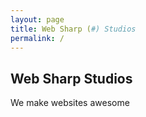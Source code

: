 ```yaml
---
layout: page
title: Web Sharp (#) Studios   
permalink: / 
---
```


## Web Sharp Studios
We make websites awesome
